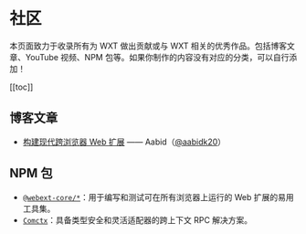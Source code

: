 # 社区

本页面致力于收录所有为 WXT 做出贡献或与 WXT 相关的优秀作品。包括博客文章、YouTube 视频、NPM 包等。如果你制作的内容没有对应的分类，可以自行添加！

[[toc]]

## 博客文章

- [构建现代跨浏览器 Web 扩展](https://aabidk.dev/tags/wxt/) —— Aabid（[@aabidk20](https://github.com/aabidk20)）

## NPM 包

- [`@webext-core/*`](https://webext-core.aklinker1.io/)：用于编写和测试可在所有浏览器上运行的 Web 扩展的易用工具集。
- [`Comctx`](https://github.com/molvqingtai/comctx)：具备类型安全和灵活适配器的跨上下文 RPC 解决方案。
